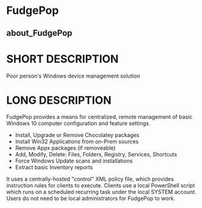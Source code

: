 # FudgePop
## about_FudgePop

# SHORT DESCRIPTION
Poor person's Windows device management solution

# LONG DESCRIPTION

FudgePop provides a means for centralized, remote management of
basic Windows 10 computer configuration and feature settings.

- Install, Upgrade or Remove Chocolatey packages
- Install Win32 Applications from on-Prem sources
- Remove Appx packages (if removeable)
- Add, Modify, Delete: Files, Folders, Registry, Services, Shortcuts
- Force Windows Update scans and installations
- Extract basic Inventory reports

It uses a centrally-hosted "control" XML policy file, which provides
instruction rules for clients to execute.  Clients use a local PowerShell
script which runs on a scheduled recurring task under the local SYSTEM
account.  Users do not need to be local administrators for FudgePop
to work.